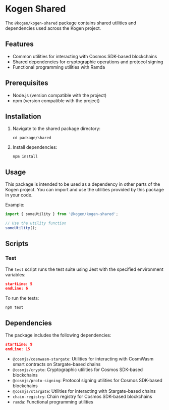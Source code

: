 # Kogen Shared

The `@kogen/kogen-shared` package contains shared utilities and dependencies used across the Kogen project.

## Features

- Common utilities for interacting with Cosmos SDK-based blockchains
- Shared dependencies for cryptographic operations and protocol signing
- Functional programming utilities with Ramda

## Prerequisites

- Node.js (version compatible with the project)
- npm (version compatible with the project)

## Installation

1. Navigate to the shared package directory:
   ```
   cd package/shared
   ```

2. Install dependencies:
   ```
   npm install
   ```

## Usage

This package is intended to be used as a dependency in other parts of the Kogen project. You can import and use the utilities provided by this package in your code.

Example:
```typescript
import { someUtility } from '@kogen/kogen-shared';

// Use the utility function
someUtility();
```

## Scripts

### Test

The `test` script runs the test suite using Jest with the specified environment variables:
```json:package/shared/package.json
startLine: 5
endLine: 6
```

To run the tests:
```
npm test
```

## Dependencies

The package includes the following dependencies:
```json:package/shared/package.json
startLine: 9
endLine: 15
```

- `@cosmjs/cosmwasm-stargate`: Utilities for interacting with CosmWasm smart contracts on Stargate-based chains
- `@cosmjs/crypto`: Cryptographic utilities for Cosmos SDK-based blockchains
- `@cosmjs/proto-signing`: Protocol signing utilities for Cosmos SDK-based blockchains
- `@cosmjs/stargate`: Utilities for interacting with Stargate-based chains
- `chain-registry`: Chain registry for Cosmos SDK-based blockchains
- `ramda`: Functional programming utilities
